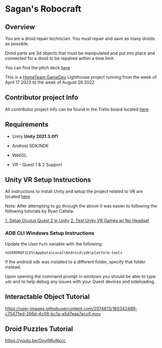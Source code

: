 # Sagan's Robocraft

## Overview

You are a droid repair technician. You must repair and save as many droids as possible.

Droid parts are 3d objects that must be manipulated and put into place and connected for a droid to be repaired within a time limit.

You can find the pitch deck [here](https://docs.google.com/presentation/d/1ZCaA-ro7kMCAXYMbedW2gRCREFg5LVojoRXl9CYmY5A/edit?usp=sharing)

This is a [HomeTeam GameDev](https://hometeamgamedev.com/) Lighthouse project running from the week of April 17 2022 to the week of August 28 2022

## Contributor project Info

All contributor project info can be found in the Trello board located [here](https://trello.com/b/ChHHZpQe/sagans-robocraft)

## Requirements

- Unity **Unity 2021.3.0f1**

- Android SDK/NDK

- WebGL

- VR - Quest 1 & 2 Support

  

## Unity VR Setup Instructions

All instructions to install Unity and setup the project related to VR are located [here](https://developer.oculus.com/documentation/unity/unity-gs-overview/)

Note: After attempting to go through the above it was easier to following the following tutorials by Ryan Cahela:

[1. Setup Oculus Quest 2 in Unity](https://www.youtube.com/watch?v=SMPf_7uPv-Q)
[2. Test Unity VR Games w/ No Headset](https://www.youtube.com/watch?v=qtda9kkHQmU)

### ADB CLI Windows Setup Instructions

Update the User `Path` variable with the following:

```
%USERPROFILE%\AppData\Local\Android\sdk\platform-tools
```

If the android sdk was installed to a different folder, specify that folder instead.

Upon opening the command prompt in windows you should be able to type `adb` and to help debug any issues with your Quest devices and sideloading.

## Interactable Object Tutorial


https://user-images.githubusercontent.com/2074813/180342489-c75471ed-266d-4c08-bc1a-a5d7eaa7acc0.mov

## Droid Puzzles Tutorial

https://youtu.be/Ooyj9KvNxcc
